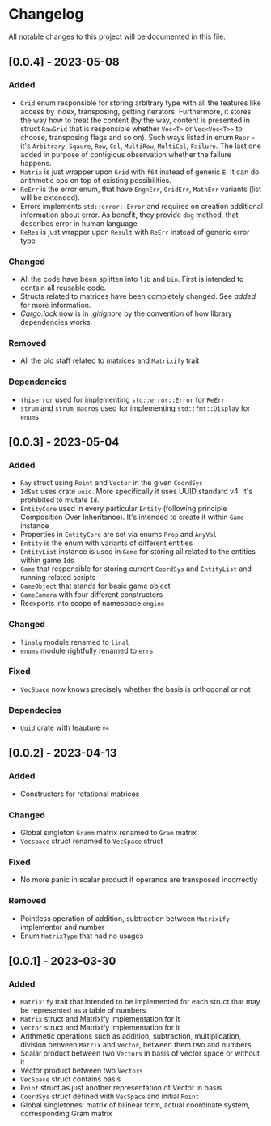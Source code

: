 # Changelog

All notable changes to this project will be documented in this file.


## [0.0.4] - 2023-05-08

### Added
- `Grid` enum responsible for storing arbitrary type with all the features like access by index, transposing, 
getting iterators. Furthermore, it stores the way how to treat the content (by the way, content is presented in 
struct `RawGrid` that is responsible whether `Vec<T>` or `Vec<Vec<T>>` to choose, transposing flags and so on). Such ways
listed in enum `Repr` - it's `Arbitrary`, `Sqaure`, `Row`, `Col`, `MultiRow`, `MultiCol`, `Failure`. The last one added in purpose
of contigious observation whether the failure happens.
- `Matrix` is just wrapper upon `Grid` with `f64` instead of generic `E`. It can do arithmetic ops on top of existing possibilities.
- `ReErr` is the error enum, that have `EngnErr`, `GridErr`, `MathErr` variants (list will be extended).
- Errors implements `std::error::Error` and requires on creation additional information about error. As benefit, they provide `dbg`
method, that describes error in human language
- `ReRes` is just wrapper upon `Result` with `ReErr` instead of generic error type

### Changed
- All the code have been splitten into `lib` and `bin`. First is intended to contain all reusable code.
- Structs related to matrices have been completely changed. See *added* for more information.
- _Cargo.lock_ now is in _.gitignore_ by the convention of how library dependencies works.

### Removed
- All the old staff related to matrices and `Matrixify` trait

### Dependencies
- `thiserror` used for implementing `std::error::Error` for `ReErr`
- `strum` and `strum_macros` used for implementing `std::fmt::Display` for `enum`s


## [0.0.3] - 2023-05-04

### Added
- `Ray` struct using `Point` and `Vector` in the given `CoordSys`
- `IdSet` uses crate `uuid`. More specifically it uses UUID standard v4. It's prohibited to mutate `Id`. 
- `EntityCore` used in every particular `Entity` (following principle Composition Over Inheritance).
It's intended to create it within `Game` instance
- Properties in `EntityCore` are set via enums `Prop` and `AnyVal`
- `Entity` is the enum with variants of different entities
- `EntityList` instance is used in `Game` for storing all related to the entities within game `Id`s 
- `Game` that responsible for storing current `CoordSys` and `EntityList` and running related scripts
- `GameObject` that stands for basic game object
- `GameCamera` with four different constructors
- Reexports into scope of namespace `engine`

### Changed
- `linalg` module renamed to `linal`
- `enums` module rightfully renamed to `errs`

### Fixed
- `VecSpace` now knows precisely whether the basis is orthogonal or not

### Dependecies
- `Uuid` crate with feauture `v4`


## [0.0.2] - 2023-04-13

### Added
- Constructors for rotational matrices

### Changed
- Global singleton ```Gramm``` matrix renamed to ```Gram``` matrix
- ```Vecspace``` struct renamed to ```VecSpace``` struct

### Fixed
- No more panic in scalar product if operands are transposed incorrectly

### Removed
- Pointless operation of addition, subtraction between ```Matrixify``` implementor and number
- Enum ```MatrixType``` that had no usages


## [0.0.1] - 2023-03-30

### Added

- ```Matrixify``` trait that intended to be implemented for each struct
that may be represented as a table of numbers
- ```Matrix``` struct and Matrixify implementation for it
- ```Vector``` struct and Matrixify implementation for it
- Arithmetic operations such as addition, subtraсtion, multiplication,
division between ```Matrix``` and ```Vector```, between them two and numbers
- Scalar product between two ```Vectors``` in basis of vector space or without it
- Vector product between two ```Vectors```
- ```VecSpace``` struct contains basis
- ```Point``` struct as just another representation of Vector in basis
- ```CoordSys``` struct defined with ```VecSpace``` and initial ```Point```
- Global singletones: matrix of bilinear form, actual coordinate system,
corresponding Gram matrix